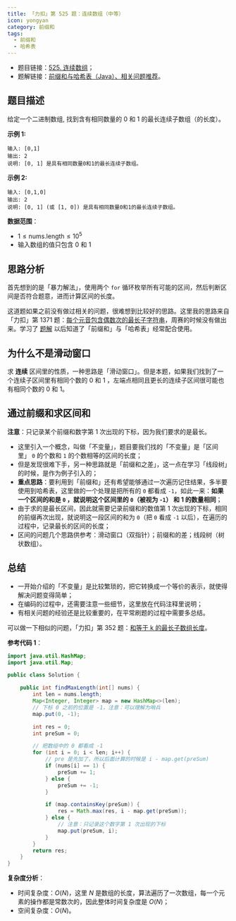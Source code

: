 ```yaml
---
title: 「力扣」第 525 题：连续数组（中等）
icon: yongyan
category: 前缀和
tags:
  - 前缀和
  - 哈希表
---
```


- 题目链接：[525. 连续数组](https://leetcode-cn.com/problems/contiguous-array/)；
- 题解链接：[前缀和与哈希表（Java）、相关问题推荐](https://leetcode-cn.com/problems/contiguous-array/solution/qian-zhui-he-chai-fen-ha-xi-biao-java-by-liweiwei1/)。

## 题目描述

给定一个二进制数组, 找到含有相同数量的 0 和 1 的最长连续子数组（的长度）。

**示例 1:**

```
输入: [0,1]
输出: 2
说明: [0, 1] 是具有相同数量0和1的最长连续子数组。
```

**示例 2:**

```
输入: [0,1,0]
输出: 2
说明: [0, 1] (或 [1, 0]) 是具有相同数量0和1的最长连续子数组。
```

**数据范围**：

- $1 \le \text{nums.length} \le 10^5$
- 输入数组的值只包含 $0$ 和 $1$

## 思路分析

首先想到的是「暴力解法」，使用两个 `for` 循环枚举所有可能的区间，然后判断区间是否符合题意，进而计算区间的长度。

这道题如果之前没有做过相关的问题，很难想到比较好的思路。这里我的思路来自「力扣」第 1371 题：[每个元音包含偶数次的最长子字符串](https://leetcode-cn.com/problems/find-the-longest-substring-containing-vowels-in-even-counts/)，周赛的时候没有做出来。学习了 [题解](https://leetcode-cn.com/problems/find-the-longest-substring-containing-vowels-in-even-counts/solution/jian-dan-de-si-lu-by-mnizy/) 以后知道了「前缀和」与「哈希表」经常配合使用。

## 为什么不是滑动窗口

求 **连续** 区间里的性质，一种思路是「滑动窗口」。但是本题，如果我们找到了一个连续子区间里有相同个数的 $0$ 和 $1$ ，左端点相同且更长的连续子区间很可能也有相同个数的 $0$ 和 $1$。

## 通过前缀和求区间和

**注意**：只记录某个前缀和数字第 1 次出现的下标，因为我们要求的是最长。

- 这里引入一个概念，叫做「不变量」，题目要我们找的「不变量」是「区间里」 `0` 的个数和 `1` 的个数相等的区间的长度；
- 但是发现很难下手，另一种思路就是「前缀和之差」，这一点在学习「线段树」的时候，是作为例子引入的；
- **重点思路**：要利用到「前缀和」还有希望能够通过一次遍历记住结果，多半要使用到哈希表，这里做的一个处理是把所有的 `0` 都看成 `-1`，如此一来：**如果一个区间的和是 `0` ，就说明这个区间里的 `0`（被视为 `-1`） 和 1 的数量相同**；
- 由于求的是最长区间，因此就需要记录前缀和的数值第 1 次出现的下标，相同的前缀再次出现，就说明这一段区间的和为 `0`（把 `0` 看成 `-1` 以后），在遍历的过程中，记录最长的区间的长度；
- 区间的问题几个思路供参考：滑动窗口（双指针）；前缀和的差；线段树（树状数组）。

## 总结

- 一开始介绍的「不变量」是比较繁琐的，把它转换成一个等价的表示，就使得解决问题变得简单；
- 在编码的过程中，还需要注意一些细节，这里放在代码注释里说明；
- 有相关问题的经验还是比较重要的，在平常刷题的过程中需要多总结。

可以做一下相似的问题，「力扣」第 352 题：[和等于 k 的最长子数组长度](https://leetcode-cn.com/problems/maximum-size-subarray-sum-equals-k/)。

**参考代码 1**：

```java
import java.util.HashMap;
import java.util.Map;

public class Solution {

    public int findMaxLength(int[] nums) {
        int len = nums.length;
        Map<Integer, Integer> map = new HashMap<>(len);
        // 下标 0 之前的位置是 -1，注意：可以理解为哨兵
        map.put(0, -1);

        int res = 0;
        int preSum = 0;

        // 把数组中的 0 都看成 -1
        for (int i = 0; i < len; i++) {
            // pre 是先加了，所以后面计算的时候是 i - map.get(preSum)
            if (nums[i] == 1) {
                preSum += 1;
            } else {
                preSum += -1;
            }

            if (map.containsKey(preSum)) {
                res = Math.max(res, i - map.get(preSum));
            } else {
                // 注意：只记录这个数字第 1 次出现的下标
                map.put(preSum, i);
            }
        }
        return res;
    }
}
```

**复杂度分析**：

- 时间复杂度：$O(N)$，这里 $N$ 是数组的长度，算法遍历了一次数组，每一个元素的操作都是常数次的，因此整体时间复杂度是 $O(N)$；
- 空间复杂度：$O(N)$。
